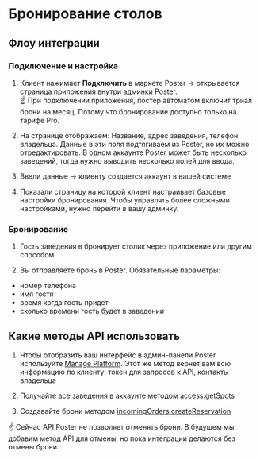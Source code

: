 # Бронирование столов


## Флоу интеграции

### Подключение и настройка

1. Клиент нажимает **Подключить** в маркете Poster → открывается страница приложения внутри админки Poster. \
☝️ При подключении приложения, постер автоматом включит триал брони на месяц. Потому что бронирование доступно только на тарифе Pro.

2. На странице отображаем: Название, адрес заведения, телефон владельца. Данные в эти поля подтягиваем из Poster, но их можно отредактировать. 
В одном аккаунте Poster может быть несколько заведений, тогда нужно выводить несколько полей для ввода.

3. Ввели данные → клиенту создается аккаунт в вашей системе

4. Показали страницу на которой клиент настраивает базовые настройки бронирования. 
Чтобы управлять более сложными настройками, нужно перейти в вашу админку.


### Бронирование

1. Гость заведения в бронирует столик через приложение или другим способом

2. Вы отправляете бронь в Poster. Обязательные параметры: 
 - номер телефона
 - имя гостя
 - время когда гость придет
 - сколько времени гость будет в заведении



## Какие методы API использовать

1. Чтобы отобразить ваш интерфейс в админ-панели Poster используйте [Manage Platform](/docs/v3/manage/index). 
Этот же метод вернет вам всю информацию по клиенту: токен для запросов к API, контакты владельца

2. Получайте все заведения в аккаунте методом [access.getSpots](/docs/v3/web/access/getSpots)

3. Создавайте брони методом [incomingOrders.createReservation](/docs/v3/web/incomingOrders/createReservation)


☝️ Сейчас API Poster не позволяет отменять брони. В будущем мы добавим метод API для отмены, но пока интеграции делаются без отмены брони. 
